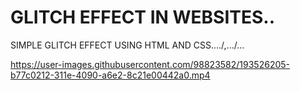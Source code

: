 # GLITCH EFFECT IN WEBSITES..
SIMPLE GLITCH EFFECT USING HTML AND CSS..../,.../...

https://user-images.githubusercontent.com/98823582/193526205-b77c0212-311e-4090-a6e2-8c21e00442a0.mp4
